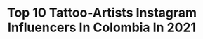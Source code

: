 ---
title: Top 10 Tattoo-Artists Instagram Influencers In Colombia In 2021
description: >-
  Find top tattoo-artists Instagram influencers in Colombia in 2021. Most popular hashtags: #tattoo #tattoos #tattooartist #blackandgrey.
platform: Instagram
hits: 34
text_top: Analyze the most popular Instagram accounts on inBeat.
text_bottom: Our platform has 34 Instagram influencers like this in Colombia for you to collaborate.
profiles:
  - username: "hernanyepes_art"
    fullname: >-
      ⭕Hernan Yepes
    bio: >-
      Tattoo artist #blackandgrey Medellín colombia 🇨🇴 WhatsApp +573234135952
    location: "Colombia"
    followers: 93223
    engagement: 397
    commentsToLikes: 0.032833
    id: ck5ho6cflp0o90i11ihe5z39i
    verified: false
    hashtags: "#blackandgreytattoo, #tattoo, #tatuajesnegros, #sleevetattoo"
  - username: "sophie_suicide"
    fullname: >-
      Sophie Suicide 💋
    bio: >-
      Tattoo artist 💉🎨 ♡ Personal account @sophieliving 🌱 ♡ Work @lagaleriatattoostudio ⚓ ♡ Link al nuevo video 🍃 ⬇⬇⬇⬇⬇⬇⬇⬇
    location: "Colombia"
    followers: 56669
    engagement: 227
    commentsToLikes: 0.021760
    id: ck5hgf21t2fj70i116egb4wh2
    verified: false
    hashtags: ""
  - username: "davidmention"
    fullname: >-
      Juan David Rendón
    bio: >-
      Tattoo Artist | Colombia 🇨🇴 Citas | Bookings +57 3135612986
    location: "Colombia"
    followers: 84260
    engagement: 920
    commentsToLikes: 0.015814
    id: ck6tz0x3r70cq0j71cjio7jav
    verified: false
    hashtags: "#digitalillustration, #colombiatattoo, #eternalink, #colombia"
  - username: "pabon.art"
    fullname: >-
      Jhonatan Pabon
    bio: >-
      Filipenses 4:13 Tattoo Artist Currently in Bogota 🇨🇴 For Appoiment DM Skateboarding Love
    location: "Colombia"
    followers: 34333
    engagement: 140
    commentsToLikes: 0.071032
    id: ck55osusa927v0i11ix4c50ni
    verified: false
    hashtags: "#realistic, #healthy, #eyes, #leon"
  - username: "juanpajo"
    fullname: >-
      pajo
    bio: >-
      Tattoo artist from medellin - colombia. Sponsored by @radiantcolorsink @cheyenne_tattooequipment solo para citas. info : 5816999.
    location: "Colombia"
    followers: 96370
    engagement: 35
    commentsToLikes: 0.012600
    id: ck8szknvlotcq0j78wgn2bq4a
    verified: false
    hashtags: ""
  - username: "taz_artist"
    fullname: >-
      TAZ.
    bio: >-
      • OWNER & TATTOO ARTIST @highleveltattooart • BUCARAMANGA\COLOMBIA • REALISMO • olvany88@gmail.com
    location: "Colombia"
    followers: 23239
    engagement: 379
    commentsToLikes: 0.027319
    id: ck8szl7i9ovjk0j78mm6kahwm
    verified: false
    hashtags: "#tattoocolor, #tattoo, #japanese, #irezumitattoo"
  - username: "ronalhorta"
    fullname: >-
      𝐇𝐎𝐑𝐓𝐀 🇨🇴
    bio: >-
      ⚜️Colombian Artist ⛪️ @picasso_ink_sthlm 📧 ronalhortaink@gmail.com
    location: "Colombia"
    followers: 76031
    engagement: 59
    commentsToLikes: 0.020857
    id: ck5hnfvwynpqw0i11rejuznj6
    verified: false
    hashtags: ""
  - username: "camilocolmenares"
    fullname: >-
      
    bio: >-
      📍 Bucaramanga. 📆 Bogotá, Medellín y Cali. 💌 INFO [whatsapp]
    location: "Colombia"
    followers: 147506
    engagement: 227
    commentsToLikes: 0.011681
    id: ck6u1mqjomo0a0j71heh75dz9
    verified: false
    hashtags: "#tattoolife, #tattooist, #tattoodesign, #tattooed"
  - username: "carlos_piedrahita_art"
    fullname: >-
      Artist | ℭ𝔞𝔯𝔩𝔬𝔰 𝔓𝔦𝔢𝔡𝔯𝔞𝔥𝔦𝔱𝔞
    bio: >-
      •Sponsors•@cheyenne_tattooequipment• •@radiantcolorsink• •@protonstencil• •@balm_tattoo•
    location: "Colombia"
    followers: 64207
    engagement: 266
    commentsToLikes: 0.037336
    id: ck6tk4nnz3zy70j715yqnrvgd
    verified: false
    hashtags: "#tattoogirl, #tats, #inkedgirls, #fire"
  - username: "jorge_perez_art"
    fullname: >-
      ⚜️ 𝐉𝐨𝐫𝐠𝐞 𝐏é𝐫𝐞𝐳⚜️
    bio: >-
      🌿citas Disponibles🌿 🌙320 319 8488 🌙perfil secundario:@ike_tattoo 🌙Dios primero
    location: "Colombia"
    followers: 9151
    engagement: 477
    commentsToLikes: 0.024685
    id: ck8tcvh700u9s0j78usydkry7
    verified: false
    hashtags: "#newschool, #drakeson, #tattoo, #tattoowoman"
---